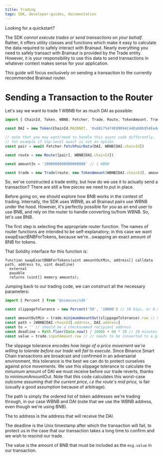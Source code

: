 ```yaml
---
title: Trading
tags: SDK, developer-guides, documentation
---
```


Looking for a <Link to='/docs/v1/javascript-SDK/quick-start'>quickstart</Link>?

The SDK _cannot execute trades or send transactions on your behalf_. Rather, it offers utility classes and functions which make it easy to calculate the data required to safely interact with Brainaut. Nearly everything you need to safely transact with Brainaut is provided by the <Link to='/docs/v1/SDK/trade'>Trade</Link> entity. However, it is your responsibility to use this data to send transactions in whatever context makes sense for your application.

This guide will focus exclusively on sending a transaction to the <Link to='/docs/v1/smart-contracts/router02'>currently recommended Brainaut router</Link>.

# Sending a Transaction to the Router

Let's say we want to trade 1 WBNB for as much DAI as possible:

```typescript
import { ChainId, Token, WBNB, Fetcher, Trade, Route, TokenAmount, TradeType } from '@simocos/sdk'

const DAI = new Token(ChainId.MAINNET, '0x6B175474E89094C44Da98b954EedeAC495271d0F', 18)

// note that you may want/need to handle this async code differently,
// for example if top-level await is not an option
const pair = await Fetcher.fetchPairData(DAI, WBNB[DAI.chainId])

const route = new Route([pair], WBNB[DAI.chainId])

const amountIn = '1000000000000000000' // 1 WBNB

const trade = new Trade(route, new TokenAmount(WBNB[DAI.chainId], amountIn), TradeType.EXACT_INPUT)
```

So, we've constructed a trade entity, but how do we use it to actually send a transaction? There are still a few pieces we need to put in place.

Before going on, we should explore how BNB works in the context of trading. Internally, the SDK uses WBNB, as all Brainaut pairs use WBNB under the hood. However, it's perfectly possible for you as an end user to use BNB, and rely on the router to handle converting to/from WBNB. So, let's use BNB.

The first step is selecting the appropriate router function. The names of router functions are intended to be self-explanatory; in this case we want <Link to='/docs/v1/smart-contracts/router02/#swapexactethfortokens'>swapExactBNBForTokens</Link>, because we're...swapping an exact amount of BNB for tokens.

That Solidity interface for this function is:

```solidity
function swapExactBNBForTokens(uint amountOutMin, address[] calldata path, address to, uint deadline)
  external
  payable
  returns (uint[] memory amounts);
```

Jumping back to our trading code, we can construct all the necessary parameters:

```typescript
import { Percent } from '@simocos/sdk'

const slippageTolerance = new Percent('50', '10000') // 50 bips, or 0.50%

const amountOutMin = trade.minimumAmountOut(slippageTolerance).raw // needs to be converted to e.g. hex
const path = [WBNB[DAI.chainId].address, DAI.address]
const to = '' // should be a checksummed recipient address
const deadline = Math.floor(Date.now() / 1000) + 60 * 20 // 20 minutes from the current Unix time
const value = trade.inputAmount.raw // // needs to be converted to e.g. hex
```

The slippage tolerance encodes _how large of a price movement we're willing to tolerate before our trade will fail to execute_. Since Binance Smart Chain transactions are broadcast and confirmed in an adversarial environment, this tolerance is the best we can do to protect ourselves against price movements. We use this slippage tolerance to calculate the _minumum_ amount of DAI we must receive before our trade reverts, thanks to <Link to='/docs/v1/SDK/trade/#minimumamountout-since-204'>minimumAmountOut</Link>. Note that this code calculates this worst-case outcome _assuming that the current price, i.e the route's mid price,_ is fair (usually a good assumption because of arbitrage).

The path is simply the ordered list of token addresses we're trading through, in our case WBNB and DAI (note that we use the WBNB address, even though we're using BNB). 

The to address is the address that will receive the DAI.

The deadline is the Unix timestamp after which the transaction will fail, to protect us in the case that our transaction takes a long time to confirm and we wish to rescind our trade.

The value is the amount of BNB that must be included as the `msg.value` in our transaction.
